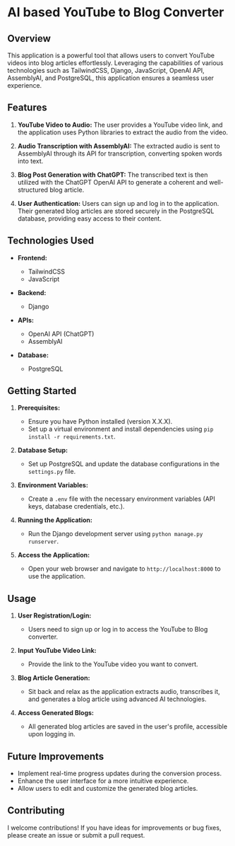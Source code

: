 # AI based YouTube to Blog Converter

## Overview

This application is a powerful tool that allows users to convert YouTube videos into blog articles effortlessly. Leveraging the capabilities of various technologies such as TailwindCSS, Django, JavaScript, OpenAI API, AssemblyAI, and PostgreSQL, this application ensures a seamless user experience.

## Features

1. **YouTube Video to Audio:** The user provides a YouTube video link, and the application uses Python libraries to extract the audio from the video.

2. **Audio Transcription with AssemblyAI:** The extracted audio is sent to AssemblyAI through its API for transcription, converting spoken words into text.

3. **Blog Post Generation with ChatGPT:** The transcribed text is then utilized with the ChatGPT OpenAI API to generate a coherent and well-structured blog article.

4. **User Authentication:** Users can sign up and log in to the application. Their generated blog articles are stored securely in the PostgreSQL database, providing easy access to their content.

## Technologies Used

- **Frontend:**
  - TailwindCSS
  - JavaScript

- **Backend:**
  - Django

- **APIs:**
  - OpenAI API (ChatGPT)
  - AssemblyAI

- **Database:**
  - PostgreSQL

## Getting Started

1. **Prerequisites:**
   - Ensure you have Python installed (version X.X.X).
   - Set up a virtual environment and install dependencies using `pip install -r requirements.txt`.

2. **Database Setup:**
   - Set up PostgreSQL and update the database configurations in the `settings.py` file.

3. **Environment Variables:**
   - Create a `.env` file with the necessary environment variables (API keys, database credentials, etc.).

4. **Running the Application:**
   - Run the Django development server using `python manage.py runserver`.

5. **Access the Application:**
   - Open your web browser and navigate to `http://localhost:8000` to use the application.

## Usage

1. **User Registration/Login:**
   - Users need to sign up or log in to access the YouTube to Blog converter.

2. **Input YouTube Video Link:**
   - Provide the link to the YouTube video you want to convert.

3. **Blog Article Generation:**
   - Sit back and relax as the application extracts audio, transcribes it, and generates a blog article using advanced AI technologies.

4. **Access Generated Blogs:**
   - All generated blog articles are saved in the user's profile, accessible upon logging in.

## Future Improvements

- Implement real-time progress updates during the conversion process.
- Enhance the user interface for a more intuitive experience.
- Allow users to edit and customize the generated blog articles.

## Contributing

I welcome contributions! If you have ideas for improvements or bug fixes, please create an issue or submit a pull request.

